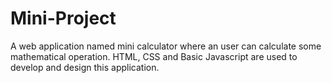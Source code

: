 # Mini-Project
A web application named mini calculator where an user can calculate some mathematical operation. HTML, CSS and Basic Javascript are used to develop and design this application. 
